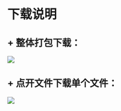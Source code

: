 # 下载说明
## + 整体打包下载：
![](http://wx2.sinaimg.cn/large/007dlXA1gy1g3a6gw8bh0j30rn09g74o.jpg)
## + 点开文件下载单个文件：
![](http://wx3.sinaimg.cn/large/007dlXA1gy1g3a6gwj1lvj30rf06pmxc.jpg)